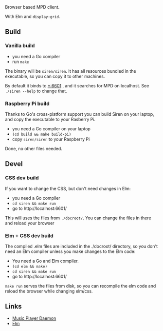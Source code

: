 Browser based MPD client.

With Elm and `display:grid`.

## Build
### Vanilla build

- you need a Go compiler
- run `make`

The binary will be `siren/siren`. It has all resources bundled in the
executable, so you can copy it to other machines.

By default it binds to [*:6601](http://localhost:6601) , and it searches for MPD on localhost. See `./siren --help` to change that.

### Raspberry Pi build

Thanks to Go's cross-platform support you can build Siren on your laptop, and copy the executable to your Rasberry Pi.

- you need a Go compiler on your laptop
- `(cd build && make build-pi)`
- copy `siren/siren` to your Raspberry Pi

Done, no other files needed.

## Devel
### CSS dev build

If you want to change the CSS, but don't need changes in Elm:

- you need a Go compiler
- `cd siren && make run`
- go to http://localhost:6601/

This will uses the files from `./docroot/`. You can change the files in there
and reload your browser


### Elm + CSS dev build

The compiled .elm files are included in the ./docroot/ directory, so you don't need
an Elm compiler unless you make changes to the Elm code:

- You need a Go and Elm compiler.
- `(cd elm && make)`
- `cd siren && make run`
- go to http://localhost:6601/

`make run` serves the files from disk, so you can recompile the elm code and
reload the browser while changing elm/css.


## Links

- [Music Player Daemon](https://www.musicpd.org)
- [Elm](https://elm-lang.org)
